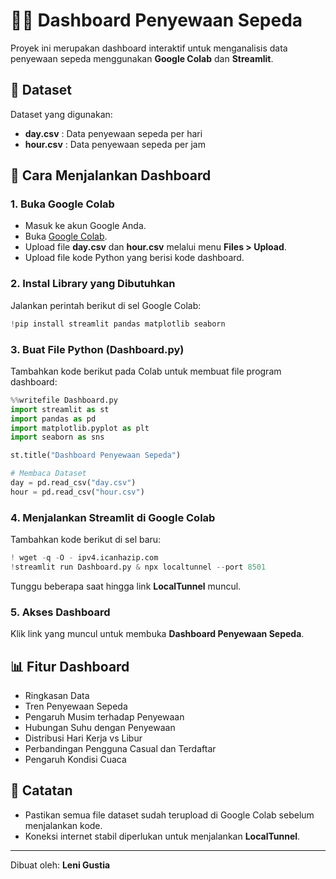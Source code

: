 # 🚴‍♂️ Dashboard Penyewaan Sepeda

Proyek ini merupakan dashboard interaktif untuk menganalisis data penyewaan sepeda menggunakan **Google Colab** dan **Streamlit**.  

## 📄 Dataset
Dataset yang digunakan:  
- **day.csv** : Data penyewaan sepeda per hari  
- **hour.csv** : Data penyewaan sepeda per jam  

## 📌 Cara Menjalankan Dashboard

### 1. **Buka Google Colab**  
- Masuk ke akun Google Anda.  
- Buka [Google Colab](https://colab.research.google.com/).  
- Upload file **day.csv** dan **hour.csv** melalui menu **Files > Upload**.  
- Upload file kode Python yang berisi kode dashboard.  

### 2. **Instal Library yang Dibutuhkan**  
Jalankan perintah berikut di sel Google Colab:  
```python
!pip install streamlit pandas matplotlib seaborn
```

### 3. **Buat File Python (Dashboard.py)**  
Tambahkan kode berikut pada Colab untuk membuat file program dashboard:  
```python
%%writefile Dashboard.py
import streamlit as st
import pandas as pd
import matplotlib.pyplot as plt
import seaborn as sns

st.title("Dashboard Penyewaan Sepeda")

# Membaca Dataset
day = pd.read_csv("day.csv")
hour = pd.read_csv("hour.csv")
```

### 4. **Menjalankan Streamlit di Google Colab**  
Tambahkan kode berikut di sel baru:  
```python
! wget -q -O - ipv4.icanhazip.com
!streamlit run Dashboard.py & npx localtunnel --port 8501
```
Tunggu beberapa saat hingga link **LocalTunnel** muncul.   

### 5. **Akses Dashboard**  
Klik link yang muncul untuk membuka **Dashboard Penyewaan Sepeda**.

## 📊 Fitur Dashboard
- Ringkasan Data  
- Tren Penyewaan Sepeda  
- Pengaruh Musim terhadap Penyewaan  
- Hubungan Suhu dengan Penyewaan  
- Distribusi Hari Kerja vs Libur  
- Perbandingan Pengguna Casual dan Terdaftar  
- Pengaruh Kondisi Cuaca  

## 📌 Catatan
- Pastikan semua file dataset sudah terupload di Google Colab sebelum menjalankan kode.
- Koneksi internet stabil diperlukan untuk menjalankan **LocalTunnel**.

---
Dibuat oleh: **Leni Gustia**

